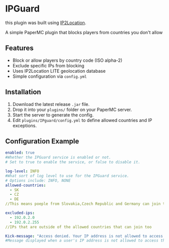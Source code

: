 # IPGuard
this plugin was built using [IP2Location]([https://www.ip2location.com/]).

A simple PaperMC plugin that blocks players from countries you don't allow

## Features

- Block or allow players by country code (ISO alpha-2)
- Exclude specific IPs from blocking
- Uses IP2Location LITE geolocation database
- Simple configuration via `config.yml`

## Installation

1. Download the latest release `.jar` file.
2. Drop it into your `plugins/` folder on your PaperMC server.
3. Start the server to generate the config.
4. Edit `plugins/IPguard/config.yml` to define allowed countries and IP exceptions.

## Configuration Example

```yaml
enabled: true
#Whether the IPGuard service is enabled or not.
# Set to true to enable the service, or false to disable it.

log-level: INFO 
#What sort of log level to use for the IPGuard service.
# Options include: INFO, NONE
allowed-countries:
  - SK
  - CZ
  - DE
//This means poeple from Slovakia,Czech Republic and Germany can join the server

excluded-ips:
  - 192.0.2.0
  - 192.0.2.255
//IPs that are outside of the allowed countries that can join too

Kick-message: "Access denied. Your IP address is not allowed to access this service."
#Message displayed when a user's IP address is not allowed to access the service.


